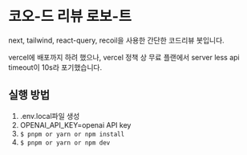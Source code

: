 # 코오-드 리뷰 로보-트

next, tailwind, react-query, recoil을 사용한 간단한 코드리뷰 봇입니다.

vercel에 배포까지 하려 했으나, vercel 정책 상 무료 플랜에서 server less api timeout이 10s라 포기했습니다.

## 실행 방법

1. .env.local파일 생성
1. OPENAI_API_KEY=openai API key
1. `$ pnpm or yarn or npm install`
1. `$ pnpm or yarn or npm dev`
